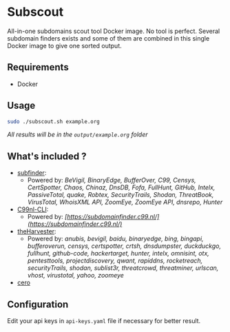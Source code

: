 # Subscout

All-in-one subdomains scout tool Docker image.
No tool is perfect. Several subdomain finders exists and some of them are combined in this single Docker image to give one sorted output.

## Requirements

- Docker

## Usage

```bash
sudo ./subscout.sh example.org
```

*All results will be in the `output/example.org` folder*

## What's included ?

- [subfinder](https://github.com/projectdiscovery/subfinder): 
  - Powered by: *BeVigil, BinaryEdge, BufferOver, C99, Censys, CertSpotter, Chaos, Chinaz, DnsDB, Fofa, FullHunt, GitHub, Intelx, PassiveTotal, quake, Robtex, SecurityTrails, Shodan, ThreatBook, VirusTotal, WhoisXML API, ZoomEye, ZoomEye API, dnsrepo, Hunter*
- [C99nl-CLI](https://github.com/Baud-Hacker/C99nl-CLI):
  - Powered by: *[https://subdomainfinder.c99.nl/](https://subdomainfinder.c99.nl/)*
- [theHarvester](https://github.com/laramies/theHarvester):
  - Powered by: *anubis, bevigil, baidu, binaryedge, bing, bingapi, bufferoverun, censys, certspotter, crtsh, dnsdumpster, duckduckgo, fullhunt, github-code, hackertarget, hunter, intelx, omnisint, otx, pentesttools, projectdiscovery, qwant, rapiddns, rocketreach, securityTrails, shodan, sublist3r, threatcrowd, threatminer, urlscan, vhost, virustotal, yahoo, zoomeye*
- [cero](https://github.com/glebarez/cero)

## Configuration

Edit your api keys in `api-keys.yaml` file if necessary for better result.
